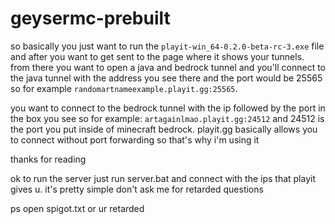 # geysermc-prebuilt
so basically you just want to run the `playit-win_64-0.2.0-beta-rc-3.exe` file and after you want to get sent to the page where it shows your tunnels. from there you want to open a java and bedrock tunnel and you'll connect to the java tunnel with the address you see there and the port would be 25565 so for example `randomartnameexample.playit.gg:25565`. 

you want to connect to the bedrock tunnel with the ip followed by the port in the box you see so for example: `artagainlmao.playit.gg:24512` and 24512 is the port you put inside of minecraft bedrock. playit.gg basically allows you to connect without port forwarding so that's why i'm using it

thanks for reading

ok to run the server just run server.bat and connect with the ips that playit gives u. it's pretty simple don't ask me for retarded questions

ps open spigot.txt or ur retarded
